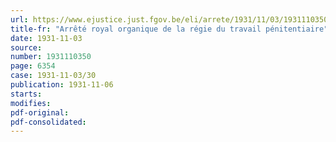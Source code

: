 ```yaml
---
url: https://www.ejustice.just.fgov.be/eli/arrete/1931/11/03/1931110350/justel
title-fr: "Arrêté royal organique de la régie du travail pénitentiaire"
date: 1931-11-03
source:
number: 1931110350
page: 6354
case: 1931-11-03/30
publication: 1931-11-06
starts:
modifies:
pdf-original:
pdf-consolidated:
---
```


